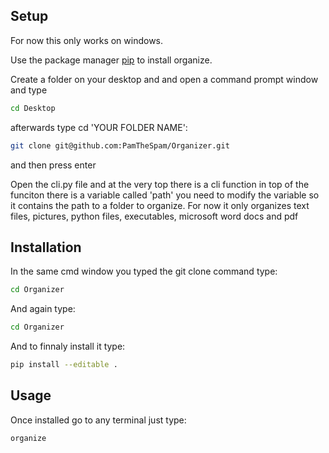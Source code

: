 ## Setup

For now this only works on windows.

Use the package manager [pip](https://pip.pypa.io/en/stable/) to install organize.

Create a folder on your desktop and and open a command prompt window and type 
```bash
cd Desktop
```
afterwards type cd 'YOUR FOLDER NAME':
```bash
git clone git@github.com:PamTheSpam/Organizer.git
```
and then press enter

Open the cli.py file and at the very top there is a cli function in top of the funciton there is a variable called 'path' you need to modify the variable so it contains the path to a folder to organize. For now it only organizes text files, pictures, python files, executables, microsoft word docs and pdf

## Installation

In the same cmd window you typed the git clone command type:
```bash
cd Organizer
```
And again type:
```bash
cd Organizer
```
And to finnaly install it type:
```bash
pip install --editable .
```

## Usage

Once installed go to any terminal just type:
```bash
organize
```
